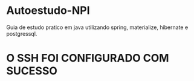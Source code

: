 # Autoestudo-NPI
Guia de estudo pratico em java utilizando spring, materialize, hibernate e postgressql.

# O SSH FOI CONFIGURADO COM SUCESSO
